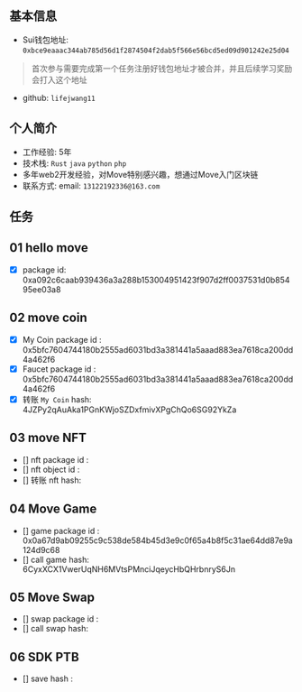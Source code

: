 ## 基本信息
- Sui钱包地址: `0xbce9eaaac344ab785d56d1f2874504f2dab5f566e56bcd5ed09d901242e25d04`
> 首次参与需要完成第一个任务注册好钱包地址才被合并，并且后续学习奖励会打入这个地址
- github: `lifejwang11`

## 个人简介
- 工作经验: 5年
- 技术栈: `Rust` `java` `python` `php`
- 多年web2开发经验，对Move特别感兴趣，想通过Move入门区块链
- 联系方式: email: `13122192336@163.com` 

## 任务

##   01 hello move  
- [x] package id: 0xa092c6caab939436a3a288b153004951423f907d2ff0037531d0b85495ee03a8

##   02 move coin
- [x] My Coin package id : 0x5bfc7604744180b2555ad6031bd3a381441a5aaad883ea7618ca200dd4a462f6
- [x] Faucet package id :  0x5bfc7604744180b2555ad6031bd3a381441a5aaad883ea7618ca200dd4a462f6
- [x] 转账 `My Coin` hash: 4JZPy2qAuAka1PGnKWjoSZDxfmivXPgChQo6SG92YkZa

##   03 move NFT
- [] nft package id :
- [] nft object id : 
- [] 转账 nft  hash:

##   04 Move Game
- [] game package id : 0x0a67d9ab09255c9c538de584b45d3e9c0f65a4b8f5c31ae64dd87e9a124d9c68
- [] call game hash: 6CyxXCX1VwerUqNH6MVtsPMnciJqeycHbQHrbnryS6Jn

##   05 Move Swap
- [] swap package id :
- [] call swap hash:

##   06 SDK PTB
- [] save hash :
